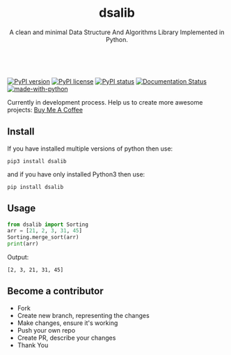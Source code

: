 <p align="center">
    <h1 align="center">dsalib</h1>
    <p align="center">A clean and minimal Data Structure And Algorithms Library Implemented in Python.</p>
    <br><br><br>
</p>

[![PyPI version](https://badge.fury.io/py/dsalib.svg)](https://pypi.org/project/dsalib)
[![PyPI license](https://img.shields.io/pypi/l/ansicolortags.svg)](https://pypi.org/project/dsalib)
[![PyPI status](https://img.shields.io/pypi/status/ansicolortags.svg)](https://pypi.org/project/dsalib)
[![Documentation Status](https://readthedocs.org/projects/dsalib/badge/?version=latest)](https://dsalib.readthedocs.io/en/latest/)
[![made-with-python](https://img.shields.io/badge/Made%20with-Python-1f425f.svg)](https://www.python.org/)

Currently in development process. Help us to create more awesome projects: [Buy Me A Coffee](https://www.buymeacoffee.com/rajeshberwal)

## Install

If you have installed multiple versions of python then use:

```shell
pip3 install dsalib
```

and if you have only installed Python3 then use:

```shell
pip install dsalib
```

## Usage

```python
from dsalib import Sorting
arr = [21, 2, 3, 31, 45]
Sorting.merge_sort(arr)
print(arr)
```

Output:

```shell
[2, 3, 21, 31, 45]
```

## Become a contributor

- Fork
- Create new branch, representing the changes
- Make changes, ensure it's working
- Push your own repo
- Create PR, describe your changes
- Thank You
